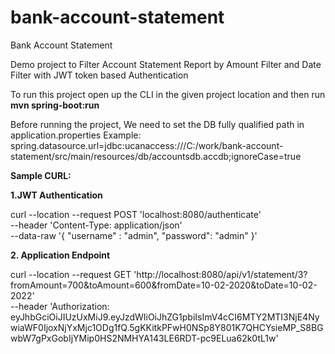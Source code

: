 # bank-account-statement
Bank Account Statement

Demo project to Filter Account Statement Report by Amount Filter and Date Filter with JWT token based Authentication


To run this project open up the CLI in the given project location and then run **mvn spring-boot:run**

Before running the project, We need to set the DB fully qualified path in application.properties
Example: spring.datasource.url=jdbc:ucanaccess:///C:/work/bank-account-statement/src/main/resources/db/accountsdb.accdb;ignoreCase=true

**Sample CURL:**

**1.JWT Authentication**

  curl --location --request POST 'localhost:8080/authenticate' \
  --header 'Content-Type: application/json' \
  --data-raw '{
      "username" : "admin",
      "password": "admin"
  }'

**2. Application Endpoint**

  curl --location --request GET 'http://localhost:8080/api/v1/statement/3?fromAmount=700&toAmount=600&fromDate=10-02-2020&toDate=10-02-2022' \
  --header 'Authorization: eyJhbGciOiJIUzUxMiJ9.eyJzdWIiOiJhZG1pbiIsImV4cCI6MTY2MTI3NjE4NywiaWF0IjoxNjYxMjc1ODg1fQ.5gKKitkPFwH0NSp8Y801K7QHCYsieMP_S8BGwbW7gPxGobIjYMip0HS2NMHYA143LE6RDT-pc9ELua62k0tL1w'

